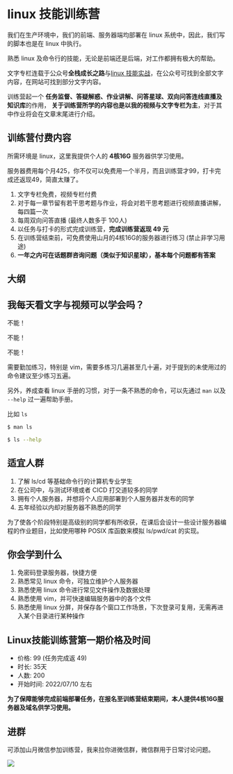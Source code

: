 # linux 技能训练营

我们在生产环境中，我们的前端、服务器端均部署在 linux 系统中，因此，我们写的脚本也是在 linux 中执行。

熟悉 linux 及命令行的技能，无论是前端还是后端，对工作都拥有极大的帮助。

文字专栏连载于公众号**全栈成长之路**与[linux 技能实战](https://q.shanyue.tech/command/)，在公众号可找到全部文字内容，在网站可找到部分文字内容。

训练营起一个 **任务监督、答疑解惑、作业讲解、问答星球、双向问答连线直播及知识库**的作用， **关于训练营所学的内容也是以我的视频与文字专栏为主**，对于其中作业将会在文章末尾进行介绍。

## 训练营付费内容

所需环境是 linux，这里我提供个人的 **4核16G** 服务器供学习使用。

服务器费用每个月425，你不仅可以免费用一个半月，而且训练营才99，打卡完成还返现49，简直太赚了。

1. 文字专栏免费，视频专栏付费
2. 对于每一章节留有若干思考题与作业，将会对若干思考题进行视频直播讲解，每四篇一次
3. 每周双向问答直播 (最终人数多于 100人)
4. 以任务与打卡的形式完成训练营，**完成训练营返现 49 元**
5. 在训练营结束前，可免费使用山月的4核16G的服务器进行练习 (禁止非学习用途)
6. **一年之内可在话题群咨询问题（类似于知识星球），基本每个问题都有答案**

## 大纲



## 我每天看文字与视频可以学会吗？

不能！

不能！

不能！

需要勤加练习，特别是 vim，需要多练习几遍甚至几十遍，对于提到的未使用过的命令建议至少练习五遍。

另外，养成查看 linux 手册的习惯，对于一条不熟悉的命令，可以先通过 `man` 以及 `--help` 过一遍帮助手册。

比如 `ls`

``` bash
$ man ls

$ ls --help
```

## 适宜人群

1. 了解 ls/cd 等基础命令行的计算机专业学生
1. 在公司中，与测试环境或者 CICD 打交道较多的同学
1. 拥有个人服务器，并想将个人应用部署到个人服务器并发布的同学
1. 五年经验以内却对服务器不熟悉的同学

为了使各个阶段特别是高级别的同学都有所收获，在课后会设计一些设计服务器编程的作业题目，比如使用哪种 POSIX 库函数来模拟 ls/pwd/cat 的实现。

## 你会学到什么

1. 免密码登录服务器，快捷方便
2. 熟悉常见 linux 命令，可独立维护个人服务器
3. 熟悉使用 linux 命令进行常见文件操作及数据处理
4. 熟悉使用 vim，并可快速编辑服务器中的各个文件
5. 熟悉使用 linux 分屏，并保存各个窗口工作场景，下次登录可复用，无需再进入某个目录进行某种操作

## Linux技能训练营第一期价格及时间

+ 价格: 99 (任务完成返 49)
+ 时长: 35天
+ 人数: 200
+ 开始时间: 2022/07/10 左右

**为了保障能够完成前端部署任务，在报名至训练营结束期间，本人提供4核16G服务器及域名供学习使用。**

## 进群

可添加山月微信参加训练营，我来拉你进微信群，微信群用于日常讨论问题。

![](https://static.shanyue.tech/images/22-05-18/clipboard-8626.a61f42.webp)
